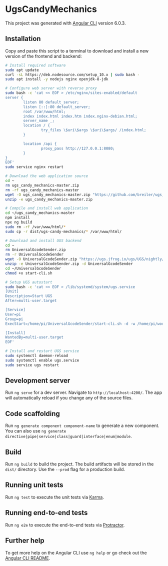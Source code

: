 # UgsCandyMechanics

This project was generated with [Angular CLI](https://github.com/angular/angular-cli) version 6.0.3.

## Installation
Copy and paste this script to a terminal to download and install a new version of the frontend and backend:
```bash
# Install required software
sudo apt update
curl -sL https://deb.nodesource.com/setup_10.x | sudo bash -
sudo apt install -y nodejs nginx openjdk-8-jdk

# Configure web server with reverse proxy
sudo bash -c 'cat << EOF > /etc/nginx/sites-enabled/default
server {
        listen 80 default_server;
        listen [::]:80 default_server;
        root /var/www/html;
        index index.html index.htm index.nginx-debian.html;
        server_name _;
        location / {
                try_files \$uri\$args \$uri\$args/ /index.html;
        }

        location /api {
                proxy_pass http://127.0.0.1:8080;
        }
}
EOF'
sudo service nginx restart

# Download the web application source
cd ~
rm ugs_candy_mechanics-master.zip
rm -rf ugs_candy_mechanics-master
wget -O ugs_candy_mechanics-master.zip "https://github.com/breiler/ugs_candy_mechanics/archive/master.zip"
unzip -e ugs_candy_mechanics-master.zip

# Compile and install web application
cd ~/ugs_candy_mechanics-master
npm install
npx ng build
sudo rm -rf /var/www/html/*
sudo cp -r dist/ugs-candy-mechanics/* /var/www/html/

# Download and install UGS backend
cd ~
rm UniversalGcodeSender.zip
rm -r UniversalGcodeSender
wget -O UniversalGcodeSender.zip "https://ugs.jfrog.io/ugs/UGS/nightly/UniversalGcodeSender.zip"
unzip -e UniversalGcodeSender.zip -d UniversalGcodeSender
cd ~/UniversalGcodeSender
chmod +x start-cli.sh

# Setup UGS autostart
sudo bash -c 'cat << EOF > /lib/systemd/system/ugs.service
[Unit]
Description=Start UGS
After=multi-user.target

[Service]
User=pi
Group=pi
ExecStart=/home/pi/UniversalGcodeSender/start-cli.sh -d -w /home/pi/workspace

[Install]
WantedBy=multi-user.target
EOF'

# Install and restart UGS service
sudo systemctl daemon-reload
sudo systemctl enable ugs.service
sudo service ugs restart

```


## Development server

Run `ng serve` for a dev server. Navigate to `http://localhost:4200/`. The app will automatically reload if you change any of the source files.

## Code scaffolding

Run `ng generate component component-name` to generate a new component. You can also use `ng generate directive|pipe|service|class|guard|interface|enum|module`.

## Build

Run `ng build` to build the project. The build artifacts will be stored in the `dist/` directory. Use the `--prod` flag for a production build.

## Running unit tests

Run `ng test` to execute the unit tests via [Karma](https://karma-runner.github.io).

## Running end-to-end tests

Run `ng e2e` to execute the end-to-end tests via [Protractor](http://www.protractortest.org/).

## Further help

To get more help on the Angular CLI use `ng help` or go check out the [Angular CLI README](https://github.com/angular/angular-cli/blob/master/README.md).
